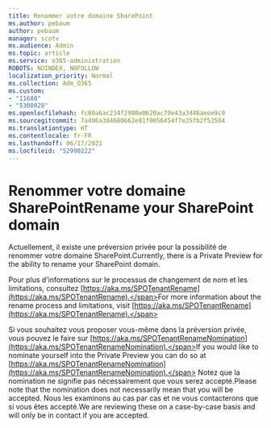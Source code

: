 ```yaml
---
title: Renommer votre domaine SharePoint
ms.author: pebaum
author: pebaum
manager: scotv
ms.audience: Admin
ms.topic: article
ms.service: o365-administration
ROBOTS: NOINDEX, NOFOLLOW
localization_priority: Normal
ms.collection: Adm_O365
ms.custom:
- "11680"
- "5300028"
ms.openlocfilehash: fc80a6ac234f2998e0620ac79e43a3d46aeee9c9
ms.sourcegitcommit: 7a406a3d4680662e81f0056454f7e25fb2f52504
ms.translationtype: HT
ms.contentlocale: fr-FR
ms.lasthandoff: 06/17/2021
ms.locfileid: "52990222"
---
```

# <a name="rename-your-sharepoint-domain"></a><span data-ttu-id="231fd-102">Renommer votre domaine SharePoint</span><span class="sxs-lookup"><span data-stu-id="231fd-102">Rename your SharePoint domain</span></span>

<span data-ttu-id="231fd-103">Actuellement, il existe une préversion privée pour la possibilité de renommer votre domaine SharePoint.</span><span class="sxs-lookup"><span data-stu-id="231fd-103">Currently, there is a Private Preview for the ability to rename your SharePoint domain.</span></span>

<span data-ttu-id="231fd-104">Pour plus d’informations sur le processus de changement de nom et les limitations, consultez [https://aka.ms/SPOTenantRename](https://aka.ms/SPOTenantRename).</span><span class="sxs-lookup"><span data-stu-id="231fd-104">For more information about the rename process and limitations, visit [https://aka.ms/SPOTenantRename](https://aka.ms/SPOTenantRename).</span></span>

<span data-ttu-id="231fd-105">Si vous souhaitez vous proposer vous-même dans la préversion privée, vous pouvez le faire sur [https://aka.ms/SPOTenantRenameNomination](https://aka.ms/SPOTenantRenameNomination).</span><span class="sxs-lookup"><span data-stu-id="231fd-105">If you would like to nominate yourself into the Private Preview you can do so at [https://aka.ms/SPOTenantRenameNomination](https://aka.ms/SPOTenantRenameNomination).</span></span> <span data-ttu-id="231fd-106">Notez que la nomination ne signifie pas nécessairement que vous serez accepté.</span><span class="sxs-lookup"><span data-stu-id="231fd-106">Please note that the nomination does not necessarily mean that you will be accepted.</span></span> <span data-ttu-id="231fd-107">Nous les examinons au cas par cas et ne vous contacterons que si vous êtes accepté.</span><span class="sxs-lookup"><span data-stu-id="231fd-107">We are reviewing these on a case-by-case basis and will only be in contact if you are accepted.</span></span>
